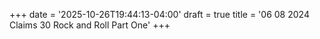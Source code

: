 +++
date = '2025-10-26T19:44:13-04:00'
draft = true
title = '06 08 2024 Claims 30 Rock and Roll Part One'
+++
